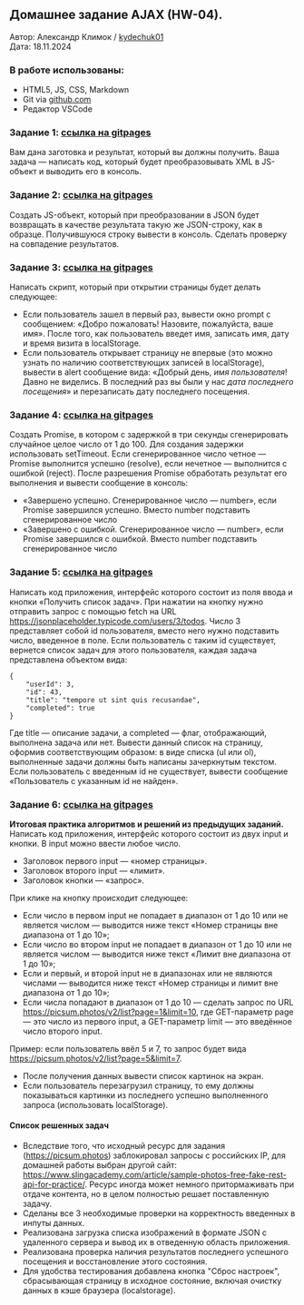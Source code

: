 ## Домашнее задание AJAX (HW-04).
Автор: Александр Климок / [kydechuk01](https://github.com/kydechuk01/)
<br>Дата: 18.11.2024 

### В работе использованы:
- HTML5, JS, CSS, Markdown
- Git via [github.com](https://github.com)
- Редактор VSCode


### Задание 1: [ссылка на gitpages](m21_task1/m21_task1.html)
Вам дана заготовка и результат, который вы должны получить. Ваша задача — написать код, который будет преобразовывать XML в JS-объект и выводить его в консоль.

### Задание 2: [ссылка на gitpages](m21_task2/m21_task2.html)
Создать JS-объект, который при преобразовании в JSON будет возвращать в качестве результата такую же JSON-строку, как в образце. Получившуюся строку вывести в консоль. Сделать проверку на совпадение результатов.

### Задание 3: [ссылка на gitpages](m21_task3/m21_task3.html)
Написать скрипт, который при открытии страницы будет делать следующее:

- Если пользователь зашел в первый раз, вывести окно prompt с сообщением: «Добро пожаловать! Назовите, пожалуйста, ваше имя». После того, как пользователь введет имя, записать имя, дату и время визита в localStorage.
- Если пользователь открывает страницу не впервые (это можно узнать по наличию соответствующих записей в localStorage), вывести в alert сообщение вида: «Добрый день, *имя пользователя*! Давно не виделись. В последний раз вы были у нас *дата последнего посещения*» и перезаписать дату последнего посещения.


### Задание 4: [ссылка на gitpages](m21_task4/m21_task4.html)
Создать Promise, в котором c задержкой в три секунды сгенерировать случайное целое число от 1 до 100. Для создания задержки использовать setTimeout. Если сгенерированное число четное — Promise выполнится успешно (resolve), если нечетное — выполнится с ошибкой (reject). После разрешения Promise обработать результат его выполнения и вывести сообщение в консоль:
- «Завершено успешно. Сгенерированное число — number», если Promise завершился успешно. Вместо number подставить сгенерированное число
- «Завершено с ошибкой. Сгенерированное число — number», если Promise завершился с ошибкой. Вместо number подставить сгенерированное число

### Задание 5: [ссылка на gitpages](m21_task5/m21_task5.html)

Написать код приложения, интерфейс которого состоит из поля ввода и кнопки «Получить список задач». При нажатии на кнопку нужно отправить запрос с помощью fetch на URL https://jsonplaceholder.typicode.com/users/3/todos. Число 3 представляет собой id пользователя, вместо него нужно подставить число, введенное в поле. Если пользователь с таким id существует, вернется список задач для этого пользователя, каждая задача представлена объектом вида:
```
{
    "userId": 3,
    "id": 43,
    "title": "tempore ut sint quis recusandae",
    "completed": true
}
```
Где title — описание задачи, а completed — флаг, отображающий, выполнена задача или нет. Вывести данный список на страницу, оформив соответствующим образом: в виде списка (ul или ol), выполненные задачи должны быть написаны зачеркнутым текстом. Если пользователь с введенным id не существует, вывести сообщение «Пользователь с указанным id не найден».

### Задание 6: [ссылка на gitpages](m21_task6/m21_task6.html)
**Итоговая практика алгоритмов и решений из предыдущих заданий.**
Написать код приложения, интерфейс которого состоит из двух input и кнопки. В input можно ввести любое число.

- Заголовок первого input — «номер страницы».
- Заголовок второго input — «лимит».
- Заголовок кнопки — «запрос».

При клике на кнопку происходит следующее:
- Если число в первом input не попадает в диапазон от 1 до 10 или не является числом — выводится ниже текст «Номер страницы вне диапазона от 1 до 10»;
- Если число во втором input не попадает в диапазон от 1 до 10 или не является числом — выводится ниже текст «Лимит вне диапазона от 1 до 10»;
- Если и первый, и второй input не в диапазонах или не являются числами — выводится ниже текст «Номер страницы и лимит вне диапазона от 1 до 10»;
- Если числа попадают в диапазон от 1 до 10 — сделать запрос по URL https://picsum.photos/v2/list?page=1&limit=10, где GET-параметр page — это число из первого input, а GET-параметр limit — это введённое число второго input. 

Пример: если пользователь ввёл 5 и 7, то запрос будет вида https://picsum.photos/v2/list?page=5&limit=7.

- После получения данных вывести список картинок на экран.
- Если пользователь перезагрузил страницу, то ему должны показываться картинки из последнего успешно выполненного запроса (использовать localStorage).

#### Список решенных задач
- Вследствие того, что исходный ресурс для задания (https://picsum.photos) заблокировал запросы с российских IP, для домашней работы выбран другой сайт: https://www.slingacademy.com/article/sample-photos-free-fake-rest-api-for-practice/. Ресурс иногда может немного притормаживать при отдаче контента, но в целом полностью решает поставленную задачу.
- Сделаны все 3 необходимые проверки на корректность введенных в инпуты данных.
- Реализована загрузка списка изображений в формате JSON c удаленного сервера и вывод их в отведенную область приложения.
- Реализована проверка наличия результатов последнего успешного посещения и восстановление этого состояния.
- Для удобства тестирования добавлена кнопка "Сброс настроек", сбрасывающая страницу в исходное состояние, включая очистку данных в кэше браузера (localstorage).





